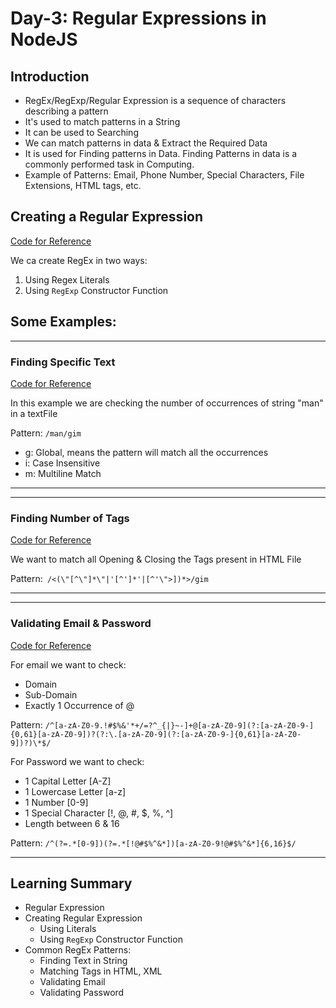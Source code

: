 # Day-3: Regular Expressions in NodeJS

## Introduction

- RegEx/RegExp/Regular Expression is a sequence of characters describing a pattern
- It's used to match patterns in a String
- It can be used to Searching
- We can match patterns in data & Extract the Required Data
- It is used for Finding patterns in Data. Finding Patterns in data is a commonly performed task in Computing.
- Example of Patterns: Email, Phone Number, Special Characters, File Extensions, HTML tags, etc.

## Creating a Regular Expression

[Code for Reference](./createRegEx.js)

We ca create RegEx in two ways:

1. Using Regex Literals
2. Using `RegExp` Constructor Function

## Some Examples:

---

### Finding Specific Text

[Code for Reference](./findString.js)

In this example we are checking the number of occurrences of string "man" in a textFile

Pattern: `/man/gim`

- g: Global, means the pattern will match all the occurrences
- i: Case Insensitive
- m: Multiline Match

---

---

### Finding Number of Tags

[Code for Reference](./findTags.js)

We want to match all Opening & Closing the Tags present in HTML File

Pattern:` /<(\"[^\"]*\"|'[^']*'|[^'\">])*>/gim`

---

---

### Validating Email & Password

[Code for Reference](./validateEmailPassword.js)

For email we want to check:

- Domain
- Sub-Domain
- Exactly 1 Occurrence of @

Pattern: `/^[a-zA-Z0-9.!#$%&'*+/=?^_{|}~-]+@[a-zA-Z0-9](?:[a-zA-Z0-9-]{0,61}[a-zA-Z0-9])?(?:\.[a-zA-Z0-9](?:[a-zA-Z0-9-]{0,61}[a-zA-Z0-9])?)\*$/`

For Password we want to check:

- 1 Capital Letter [A-Z]
- 1 Lowercase Letter [a-z]
- 1 Number [0-9]
- 1 Special Character [!, @, #, $, %, ^]
- Length between 6 & 16

Pattern: `/^(?=.*[0-9])(?=.*[!@#$%^&*])[a-zA-Z0-9!@#$%^&*]{6,16}$/`

---

## Learning Summary

- Regular Expression
- Creating Regular Expression
  - Using Literals
  - Using `RegExp` Constructor Function
- Common RegEx Patterns:
  - Finding Text in String
  - Matching Tags in HTML, XML
  - Validating Email
  - Validating Password
